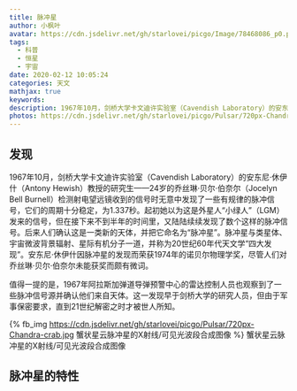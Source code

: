 ```yaml
---
title: 脉冲星
author: 小枫叶
avatar: https://cdn.jsdelivr.net/gh/starlovei/picgo/Image/78468086_p0.png
tags:
  - 科普
  - 恒星
  - 宇宙
date: 2020-02-12 10:05:24
categories: 天文
mathjax: true
keywords:
description: 1967年10月，剑桥大学卡文迪许实验室（Cavendish Laboratory）的安东尼·休伊什（Antony Hewish）教授的研究生——24岁的乔丝琳·贝尔·伯奈尔（Jocelyn Bell Burnell）检测射电望远镜收到的信号时无意中发现了一些有规律的脉冲信号，它们的周期十分稳定，为1.337秒。
photos: https://cdn.jsdelivr.net/gh/starlovei/picgo/Pulsar/720px-Chandra-crab.jpg
---
```


## 发现
1967年10月，剑桥大学卡文迪许实验室（Cavendish Laboratory）的安东尼·休伊什（Antony Hewish）教授的研究生——24岁的乔丝琳·贝尔·伯奈尔（Jocelyn Bell Burnell）检测射电望远镜收到的信号时无意中发现了一些有规律的脉冲信号，它们的周期十分稳定，为1.337秒。起初她以为这是外星人“小绿人”（LGM）发来的信号，但在接下来不到半年的时间里，又陆陆续续发现了数个这样的脉冲信号。后来人们确认这是一类新的天体，并把它命名为“脉冲星”。脉冲星与类星体、宇宙微波背景辐射、星际有机分子一道，并称为20世纪60年代天文学“四大发现”。安东尼·休伊什因脉冲星的发现而荣获1974年的诺贝尔物理学奖，尽管人们对乔丝琳·贝尔·伯奈尔未能获奖而颇有微词。

值得一提的是，1967年阿拉斯加弹道导弹预警中心的雷达控制人员也观察到了一些脉冲信号源并确认他们来自天体。这一发现早于剑桥大学的研究人员，但由于军事保密要求，直到21世纪解密之时才被世人所知。

{% fb_img https://cdn.jsdelivr.net/gh/starlovei/picgo/Pulsar/720px-Chandra-crab.jpg 蟹状星云脉冲星的X射线/可见光波段合成图像 %}
蟹状星云脉冲星的X射线/可见光波段合成图像

## 脉冲星的特性
1968年有人提出脉冲星是快速旋转的中子星。中子星具有强磁场，运动的带电粒子发出同步辐射，形成与中子星一起转动的射电波束。由于中子星的自转轴和磁轴一般并不重合，每当射电波束扫过地球时，就接收到一个脉冲。

恒星在演化末期，缺乏继续燃烧所需要的核反应原料，内部辐射压降低，由于其自身的引力作用逐渐坍缩。质量不够大(约数倍太阳质量)的恒星坍缩后依靠电子简并压力与引力相抗衡，成为白矮星，而在质量比这还大的恒星里面，电子被压入原子核，形成中子，这时候恒星依靠中子的简并压与引力保持平衡，这就是中子星。典型中子星的半径只有几公里到十几公里，质量却在1-2倍太阳质量之间，因此其密度可以达到每立方厘米上亿吨。由于恒星在坍缩的时候角动量守恒，坍缩成半径很小的中子星后自转速度往往非常快。又因为恒星磁场的磁轴与自转轴通常不平行，有的夹角甚至达到90度，而电磁波只能从磁极的位置发射出来，形成圆锥形的辐射区。

此外，在脉冲星便是中子星的证据中，其中一个便是我们在蟹状星云（M1；原天关客星，SN 1054）确实也发现了一个周期约0.033s的脉冲星。

脉冲星靠消耗自转能而弥补辐射出去的能量，因而自转会逐渐放慢。但是这种变慢非常缓慢，以致于信号周期的精确度能够超过原子钟。而从脉冲星的周期就可以推测出其年龄的大小，周期越短的脉冲星越年轻。

{% fb_img https://cdn.jsdelivr.net/gh/starlovei/picgo/Pulsar/540px-Chart_Showing_Radio_Signal_of_First_Identified_Pulsar.jpg %}

## 毫秒脉冲星
20世纪80年代，人们又发现了一类所谓的毫秒脉冲星，它们的周期非常短，只有毫秒量级，之前的仪器虽然能探测到，但是很难将脉冲分辨出来。研究发现毫秒脉冲星并不年轻，这就对传统的“周期越短越年轻”的理论提出了挑战。进一步的研究发现毫秒脉冲星与密接联星有关。

{% fb_img https://cdn.jsdelivr.net/gh/starlovei/picgo/Pulsar/960px-Pulsar_schematic.svg.png 锥形扫射 %}
锥形扫射

## 脉冲双星
1974年，美国的拉塞尔·赫尔斯和约瑟夫·泰勒发现了第一个脉冲双星系统。它由一颗脉冲星，PSR 1913+16，与一颗中子星构成，轨道周期很短，仅为7.75小时。轨道的偏心率为0.617。当两颗子星相互靠得很近时，极强的引力辐射会导致它们的距离愈加靠近，轨道周期会逐渐变短。通过精确地测量射电脉冲双星轨道周期的变化可以检测引力波的存在，验证广义相对论。赫尔斯和泰勒也因此获得1993年的诺贝尔物理学奖。

2003年4月，研究人员发现PSRJ0737－3039A的周期为22毫秒，并且在有规律地变化。人们认为这是一个罕见的双脉冲星系统，两颗子星都是脉冲星，并且辐射束都扫过地球。观测显示，这对双脉冲星系统的A星是一颗1.337太阳质量的毫秒脉冲星，周期22毫秒，B星是一颗1.251太阳质量的正常脉冲星，周期2.27秒。两颗子星相互环绕的轨道周期仅为2.4小时，轨道偏心率为0.088,平均速度达到0.1%光速。这个双脉冲星系统的发现为检测引力波的存在带来了新的希望。

## 命名规则
脉冲星的命名由脉冲星英文pulsar的缩写PSR加上其赤经赤纬坐标组成。如PSR B1937+21，1937是指该脉冲星位于赤经$ 19^{h}37^{m} $，+21是指其位于赤纬+21°，B意味着赤经赤纬值是归算到历元1950年的值。此外，J则表示赤经赤纬值是归算到历元2000年的值。

## 著名的脉冲星
+ 发现的第一颗脉冲星：PSR1919+21，也就是上文贝尔小姐发现的那颗脉冲星，位于狐狸座方向，周期为1.33730119227秒。
+ 发现的第一颗脉冲双星：PSR B1913+16
+ 发现的第一个毫秒脉冲星：PSR B1937+21
+ 发现的第一颗带有行星系统的脉冲星：PSR B1257+12
+ 发现的第一颗双脉冲星系统：PSR J0737-3039

## 外部链接
[脉冲星的发现](http://psroc.phys.ntu.edu.tw/bimonth/download.php?d=1&cpid=161&did=10)

<!-- ## 相关条目
|[黑洞](https://starlovei.com/2020/02/09/%E9%BB%91%E6%B4%9E/)|[中子星](https://starlovei.com/2020/02/11/%E4%B8%AD%E5%AD%90%E6%98%9F/)|[白矮星](https://starlovei.com/2020/02/11/%E7%99%BD%E7%9F%AE%E6%98%9F/)|
|:--:|:-:|:--:|
||| -->

**转载自维基百科:https://zh.wikipedia.org/wiki/%E8%84%89%E5%86%B2%E6%98%9F**